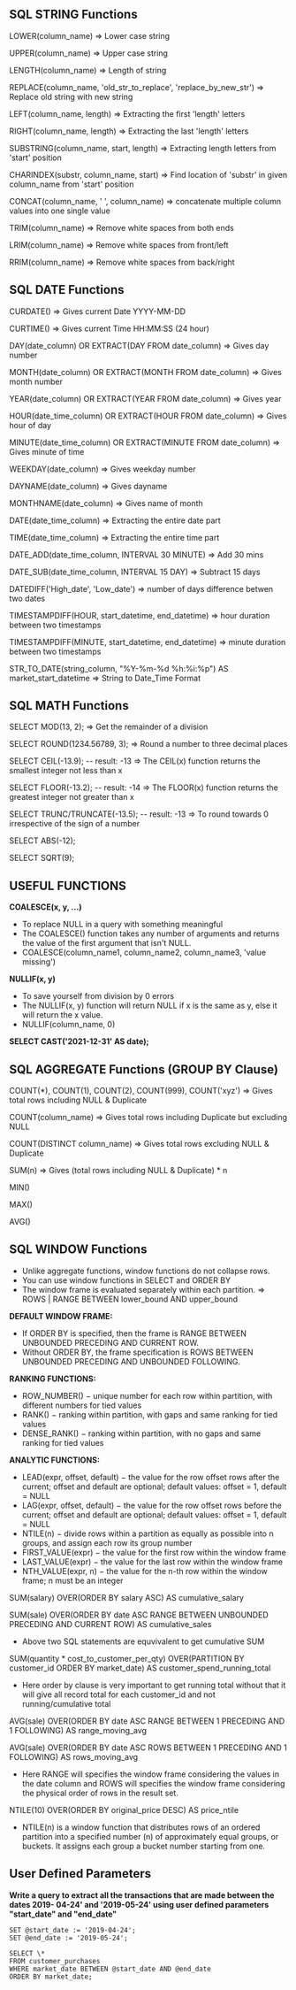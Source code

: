 ## SQL STRING Functions

LOWER(column_name) => Lower case string

UPPER(column_name) => Upper case string

LENGTH(column_name) => Length of string

REPLACE(column_name, 'old_str_to_replace', 'replace_by_new_str') => Replace old string with new string

LEFT(column_name, length) => Extracting the first 'length' letters

RIGHT(column_name, length) => Extracting the last 'length' letters

SUBSTRING(column_name, start, length) => Extracting length letters from 'start' position

CHARINDEX(substr, column_name, start) => Find location of 'substr' in given column_name from 'start' position

CONCAT(column_name, ' ', column_name) => concatenate multiple column values into one single value

TRIM(column_name) => Remove white spaces from both ends

LRIM(column_name) => Remove white spaces from front/left

RRIM(column_name) => Remove white spaces from back/right

## SQL DATE Functions

CURDATE() => Gives current Date YYYY-MM-DD

CURTIME() => Gives current Time HH:MM:SS (24 hour)

DAY(date_column) OR EXTRACT(DAY FROM date_column) => Gives day number

MONTH(date_column) OR EXTRACT(MONTH FROM date_column) => Gives month number 

YEAR(date_column) OR EXTRACT(YEAR FROM date_column) => Gives year

HOUR(date_time_column) OR EXTRACT(HOUR FROM date_column) => Gives hour of day

MINUTE(date_time_column) OR EXTRACT(MINUTE FROM date_column) => Gives minute of time

WEEKDAY(date_column) => Gives weekday number

DAYNAME(date_column) => Gives dayname

MONTHNAME(date_column) => Gives name of month

DATE(date_time_column) => Extracting the entire date part

TIME(date_time_column) => Extracting the entire time part

DATE_ADD(date_time_column, INTERVAL 30 MINUTE) => Add 30 mins

DATE_SUB(date_time_column, INTERVAL 15 DAY) => Subtract 15 days

DATEDIFF('High_date', 'Low_date') => number of days difference betwen two dates

TIMESTAMPDIFF(HOUR, start_datetime, end_datetime) => hour duration between two timestamps

TIMESTAMPDIFF(MINUTE, start_datetime, end_datetime) => minute duration between two timestamps

STR_TO_DATE(string_column, "%Y-%m-%d %h:%i:%p") AS market_start_datetime => String to Date_Time Format

## SQL MATH Functions

SELECT MOD(13, 2); => Get the remainder of a division

SELECT ROUND(1234.56789, 3); => Round a number to three decimal places

SELECT CEIL(-13.9); -- result: -13 => The CEIL(x) function returns the smallest integer not less than x

SELECT FLOOR(-13.2); -- result: -14 => The FLOOR(x) function returns the greatest integer not greater than x

SELECT TRUNC/TRUNCATE(-13.5); -- result: -13 => To round towards 0 irrespective of the sign of a number

SELECT ABS(-12);

SELECT SQRT(9);

## USEFUL FUNCTIONS
**COALESCE(x, y, ...)**
- To replace NULL in a query with something meaningful
- The COALESCE() function takes any number of arguments and returns the value of the first argument that isn't NULL.
- COALESCE(column_name1, column_name2, column_name3, 'value missing')

**NULLIF(x, y)**
- To save yourself from division by 0 errors
- The NULLIF(x, y) function will return NULL if x is the same as y, else it will return the x value.
- NULLIF(column_name, 0)

**SELECT CAST('2021-12-31' AS date);**

## SQL AGGREGATE Functions (GROUP BY Clause)

COUNT(\*), COUNT(1), COUNT(2), COUNT(999), COUNT('xyz') => Gives total rows including NULL & Duplicate

COUNT(column_name) => Gives total rows including Duplicate but excluding NULL

COUNT(DISTINCT column_name) => Gives total rows excluding NULL & Duplicate

SUM(n) => Gives (total rows including NULL & Duplicate) \* n

MIN()

MAX()

AVG()

## SQL WINDOW Functions

- Unlike aggregate functions, window functions do not collapse rows.
- You can use window functions in SELECT and ORDER BY
- The window frame is evaluated separately within each partition. => ROWS | RANGE BETWEEN lower_bound AND upper_bound

**DEFAULT WINDOW FRAME:**
- If ORDER BY is specified, then the frame is RANGE BETWEEN UNBOUNDED PRECEDING AND CURRENT ROW.
- Without ORDER BY, the frame specification is ROWS BETWEEN UNBOUNDED PRECEDING AND UNBOUNDED FOLLOWING.

**RANKING FUNCTIONS:**
- ROW_NUMBER() − unique number for each row within partition, with different numbers for tied values
- RANK() − ranking within partition, with gaps and same ranking for tied values
- DENSE_RANK() − ranking within partition, with no gaps and same ranking for tied values

**ANALYTIC FUNCTIONS:**
- LEAD(expr, offset, default) − the value for the row offset rows after the current; offset and default are optional; default values: offset = 1, default = NULL
- LAG(expr, offset, default) − the value for the row offset rows before the current; offset and default are optional; default values: offset = 1, default = NULL
- NTILE(n) − divide rows within a partition as equally as possible into n groups, and assign each row its group number
- FIRST_VALUE(expr) − the value for the first row within the window frame 
- LAST_VALUE(expr) − the value for the last row within the window frame
- NTH_VALUE(expr, n) − the value for the n-th row within the window frame; n must be an integer
 
SUM(salary) OVER(ORDER BY salary ASC) AS cumulative_salary

SUM(sale) OVER(ORDER BY date ASC RANGE BETWEEN UNBOUNDED PRECEDING AND CURRENT ROW) AS cumulative_sales 

- Above two SQL statements are equvivalent to get cumulative SUM

SUM(quantity \* cost_to_customer_per_qty) OVER(PARTITION BY customer_id ORDER BY market_date) AS customer_spend_running_total

- Here order by clause is very important to get running total without that it will give all record total for each customer_id and not running/cumulative total

AVG(sale) OVER(ORDER BY date ASC RANGE BETWEEN 1 PRECEDING AND 1 FOLLOWING) AS range_moving_avg

AVG(sale) OVER(ORDER BY date ASC ROWS BETWEEN 1 PRECEDING AND 1 FOLLOWING) AS rows_moving_avg

- Here RANGE will specifies the window frame considering the values in the date column and ROWS will specifies the window frame considering the physical order of rows in the result set.

NTILE(10) OVER(ORDER BY original_price DESC) AS price_ntile

- NTILE(n) is a window function that distributes rows of an ordered partition into a specified number (n) of approximately equal groups, or buckets. It assigns each group a bucket number starting from one.

## User Defined Parameters

**Write a query to extract all the transactions that are made between the dates 2019- 04-24' and '2019-05-24' using user defined parameters "start_date" and "end_date"**
```SQL:
SET @start_date := '2019-04-24';
SET @end_date := '2019-05-24';

SELECT \* 
FROM customer_purchases
WHERE market_date BETWEEN @start_date AND @end_date
ORDER BY market_date;
```
